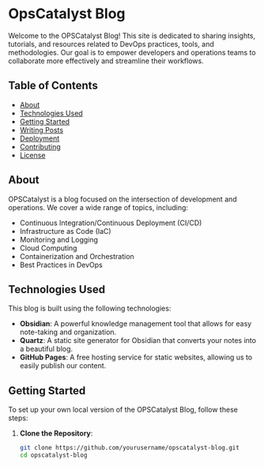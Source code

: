 # OpsCatalyst Blog

Welcome to the OPSCatalyst Blog! This site is dedicated to sharing insights, tutorials, and resources related to DevOps practices, tools, and methodologies. Our goal is to empower developers and operations teams to collaborate more effectively and streamline their workflows.

## Table of Contents

- [About](#about)
- [Technologies Used](#technologies-used)
- [Getting Started](#getting-started)
- [Writing Posts](#writing-posts)
- [Deployment](#deployment)
- [Contributing](#contributing)
- [License](#license)

## About

OPSCatalyst is a blog focused on the intersection of development and operations. We cover a wide range of topics, including:

- Continuous Integration/Continuous Deployment (CI/CD)
- Infrastructure as Code (IaC)
- Monitoring and Logging
- Cloud Computing
- Containerization and Orchestration
- Best Practices in DevOps

## Technologies Used

This blog is built using the following technologies:

- **Obsidian**: A powerful knowledge management tool that allows for easy note-taking and organization.
- **Quartz**: A static site generator for Obsidian that converts your notes into a beautiful blog.
- **GitHub Pages**: A free hosting service for static websites, allowing us to easily publish our content.

## Getting Started

To set up your own local version of the OPSCatalyst Blog, follow these steps:

1. **Clone the Repository**:
   ```bash
   git clone https://github.com/yourusername/opscatalyst-blog.git
   cd opscatalyst-blog
   ```

